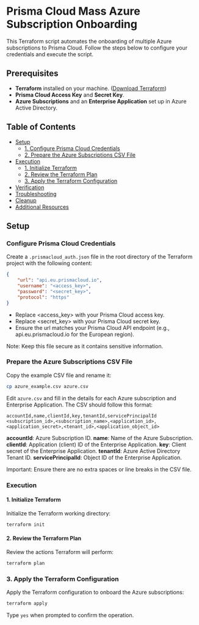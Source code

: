 # Prisma Cloud Mass Azure Subscription Onboarding

This Terraform script automates the onboarding of multiple Azure subscriptions to Prisma Cloud. Follow the steps below to configure your credentials and execute the script.

## Prerequisites

- **Terraform** installed on your machine. ([Download Terraform](https://www.terraform.io/downloads.html))
- **Prisma Cloud Access Key** and **Secret Key**.
- **Azure Subscriptions** and an **Enterprise Application** set up in Azure Active Directory.

## Table of Contents

- [Setup](#setup)
  - [1. Configure Prisma Cloud Credentials](#1-configure-prisma-cloud-credentials)
  - [2. Prepare the Azure Subscriptions CSV File](#2-prepare-the-azure-subscriptions-csv-file)
- [Execution](#execution)
  - [1. Initialize Terraform](#1-initialize-terraform)
  - [2. Review the Terraform Plan](#2-review-the-terraform-plan)
  - [3. Apply the Terraform Configuration](#3-apply-the-terraform-configuration)
- [Verification](#verification)
- [Troubleshooting](#troubleshooting)
- [Cleanup](#cleanup)
- [Additional Resources](#additional-resources)

## Setup

### Configure Prisma Cloud Credentials

Create a `.prismacloud_auth.json` file in the root directory of the Terraform project with the following content:

```json
{
    "url": "api.eu.prismacloud.io",
    "username": "<access_key>",
    "password": "<secret_key>",
    "protocol": "https"
}
```

- Replace <access_key> with your Prisma Cloud access key.
- Replace <secret_key> with your Prisma Cloud secret key.
- Ensure the url matches your Prisma Cloud API endpoint (e.g., api.eu.prismacloud.io for the European region).

Note: Keep this file secure as it contains sensitive information.

### Prepare the Azure Subscriptions CSV File
Copy the example CSV file and rename it:

```bash
cp azure_example.csv azure.csv
```

Edit `azure.csv` and fill in the details for each Azure subscription and Enterprise Application. The CSV should follow this format:

```csv
accountId,name,clientId,key,tenantId,servicePrincipalId
<subscription_id>,<subscription_name>,<application_id>,<application_secret>,<tenant_id>,<application_object_id>
```

**accountId**: Azure Subscription ID.
**name**: Name of the Azure Subscription.
**clientId**: Application (client) ID of the Enterprise Application.
**key**: Client secret of the Enterprise Application.
**tenantId**: Azure Active Directory Tenant ID.
**servicePrincipalId**: Object ID of the Enterprise Application.

Important: Ensure there are no extra spaces or line breaks in the CSV file.

### Execution
#### 1. Initialize Terraform

Initialize the Terraform working directory:

```bash
terraform init
```

#### 2. Review the Terraform Plan
Review the actions Terraform will perform:

```bash
terraform plan
```

### 3. Apply the Terraform Configuration

Apply the Terraform configuration to onboard the Azure subscriptions:

```bash
terraform apply
```
Type `yes` when prompted to confirm the operation.